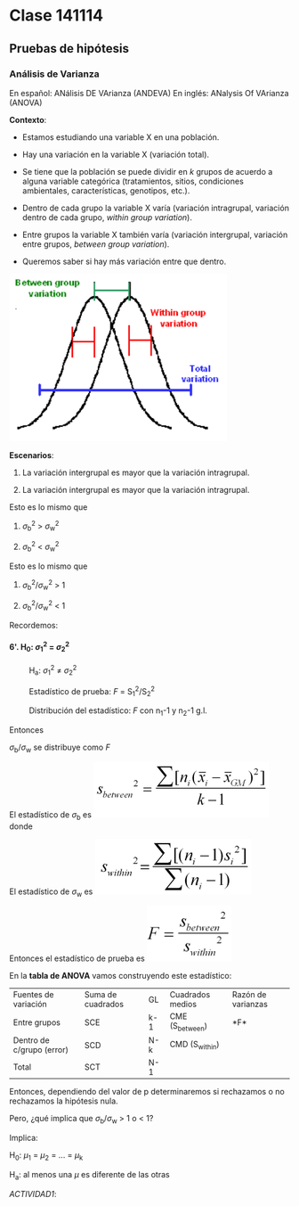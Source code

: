 # Clase 141114

## Pruebas de hipótesis

### Análisis de Varianza

En español: ANálisis DE VArianza (ANDEVA)
En inglés: ANalysis Of VArianza (ANOVA)

**Contexto**:

* Estamos estudiando una variable X en una población.

* Hay una variación en la variable X (variación total).

* Se tiene que la población se puede dividir en *k* grupos de acuerdo a alguna variable categórica (tratamientos, sitios, condiciones ambientales, características, genotipos, etc.).

* Dentro de cada grupo la variable X varía (variación intragrupal, variación dentro de cada grupo, *within group variation*).

* Entre grupos la variable X también varía (variación intergrupal, variación entre grupos, *between group variation*).

* Queremos saber si hay más variación entre que dentro.

<img src="./more/ANOVA.png" height="300px" />

**Escenarios**:

1. La variación intergrupal es mayor que la variación intragrupal.

2. La variación intergrupal es mayor que la variación intragrupal.

Esto es lo mismo que

1. *&sigma;*<sub>b</sub><sup>2</sup> > *&sigma;*<sub>w</sub><sup>2</sup>

2. *&sigma;*<sub>b</sub><sup>2</sup> < *&sigma;*<sub>w</sub><sup>2</sup>

Esto es lo mismo que

1. *&sigma;*<sub>b</sub><sup>2</sup>/*&sigma;*<sub>w</sub><sup>2</sup> > 1

2. *&sigma;*<sub>b</sub><sup>2</sup>/*&sigma;*<sub>w</sub><sup>2</sup> < 1

Recordemos:

#### 6'.  H<sub>0</sub>: *&sigma;*<sub>1</sub><sup>2</sup> = *&sigma;*<sub>2</sub><sup>2</sup>

&nbsp;&nbsp;&nbsp;&nbsp;&nbsp;&nbsp;&nbsp;&nbsp;&nbsp;H<sub>a</sub>: *&sigma;*<sub>1</sub><sup>2</sup> ≠ *&sigma;*<sub>2</sub><sup>2</sup>

&nbsp;&nbsp;&nbsp;&nbsp;&nbsp;&nbsp;&nbsp;&nbsp;&nbsp;Estadístico de prueba: *F* = S<sub>1</sub><sup>2</sup>/S<sub>2</sub><sup>2</sup>

&nbsp;&nbsp;&nbsp;&nbsp;&nbsp;&nbsp;&nbsp;&nbsp;&nbsp;Distribución del estadístico: *F* con n<sub>1</sub>-1 y n<sub>2</sub>-1 g.l.

Entonces 

*&sigma;*<sub>b</sub>/*&sigma;*<sub>w</sub> se distribuye como *F*

El estadístico de *&sigma;*<sub>b</sub> es <img src="./more/Sb.png" height="100px" /> donde 


El estadístico de *&sigma;*<sub>w</sub> es <img src="./more/Sw.png" height="100px" />

Entonces el estadístico de prueba es <img src="./more/F.png" height="100px" />

En la **tabla de ANOVA** vamos construyendo este estadístico:

<TABLE>
   <TR>
	   <TD>Fuentes de variación</TD>
	   <TD>Suma de cuadrados</TD>
	   <TD>GL</TD>
	   <TD>Cuadrados medios</TD>
	   <TD>Razón de varianzas</TD>
   </TR>
   <TR>
	   <TD>Entre grupos</TD>
	   <TD>SCE</TD>
	   <TD>k-1</TD>
	   <TD>CME (S<sub>between</sub>)</TD>
	   <TD>*F*</TD>
   </TR>
   <TR>
	   <TD>Dentro de c/grupo (error)</TD>
	   <TD>SCD</TD>
	   <TD>N-k</TD>
	   <TD>CMD (S<sub>within</sub>)</TD>
	   <TD> </TD>
   </TR>
   <TR>
	   <TD>Total</TD>
	   <TD>SCT</TD>
	   <TD>N-1</TD>
	   <TD> </TD>
	   <TD> </TD>
   </TR>   
</TABLE>

Entonces, dependiendo del valor de p determinaremos si rechazamos o no rechazamos la hipótesis nula.

Pero, ¿qué implica que *&sigma;*<sub>b</sub>/*&sigma;*<sub>w</sub> > 1 o < 1?

Implica:

H<sub>0</sub>: *µ*<sub>1</sub> = *µ*<sub>2</sub> = ... = *µ*<sub>k</sub>

H<sub>a</sub>: al menos una *µ* es diferente de las otras

*ACTIVIDAD1*:





